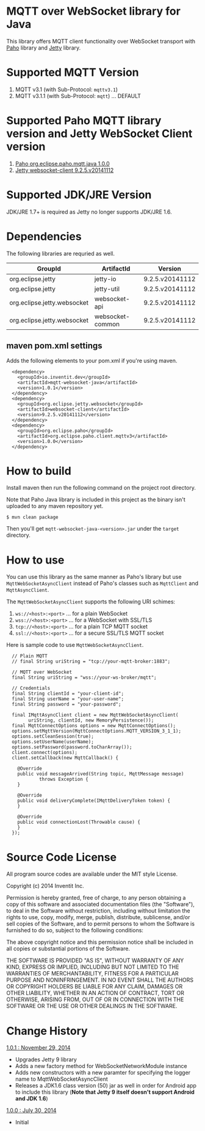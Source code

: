 # MQTT over WebSocket  library for Java

This library offers MQTT client functionality over WebSocket transport with [Paho](http://www.eclipse.org/paho/) library and [Jetty](http://www.eclipse.org/jetty/) library.

# Supported MQTT Version

1. MQTT v3.1   (with Sub-Protocol: `mqttv3.1`)
1. MQTT v3.1.1 (with Sub-Protocol: `mqtt`) ... DEFAULT

# Supported Paho MQTT library version and Jetty WebSocket Client version

1. [Paho org.eclipse.paho.mqtt.java 1.0.0](http://git.eclipse.org/c/paho/org.eclipse.paho.mqtt.java.git/tag/?id=v1.0.0)
1. [Jetty websocket-client 9.2.5.v20141112](http://www.eclipse.org/jetty/documentation/9.2.3.v20140905/jetty-websocket-client-api.html)

# Supported JDK/JRE Version

JDK/JRE 1.7+ is required as Jetty no longer supports JDK/JRE 1.6.

# Dependencies

The following libraries are requried as well.

| GroupId                   | ArtifactId     | Version       |
|---------------------------|----------------|---------------|
|org.eclipse.jetty          |jetty-io        |9.2.5.v20141112|
|org.eclipse.jetty          |jetty-util      |9.2.5.v20141112|
|org.eclipse.jetty.websocket|websocket-api   |9.2.5.v20141112|
|org.eclipse.jetty.websocket|websocket-common|9.2.5.v20141112|

## maven pom.xml settings

Adds the following elements to your pom.xml if you're using maven.

```
  <dependency>
    <groupId>io.inventit.dev</groupId>
    <artifactId>mqtt-websocket-java</artifactId>
    <version>1.0.1</version>
  </dependency>
  <dependency>
    <groupId>org.eclipse.jetty.websocket</groupId>
    <artifactId>websocket-client</artifactId>
    <version>9.2.5.v20141112</version>
  </dependency>
  <dependency>
    <groupId>org.eclipse.paho</groupId>
    <artifactId>org.eclipse.paho.client.mqttv3</artifactId>
    <version>1.0.0</version>
  </dependency>
```

# How to build

Install maven then run the following command on the project root directory.

Note that Paho Java library is included in this project as the binary isn't uploaded to any maven repository yet.

    $ mvn clean package

Then you'll get `mqtt-websocket-java-<version>.jar` under the `target` directory.

# How to use
You can use this library as the same manner as Paho's library but use `MqttWebSocketAsyncClient` instead of Paho's classes such as `MqttClient` and `MqttAsyncClient`.

The `MqttWebSocketAsyncClient` supports the following URI schimes:

1. `ws://<host>:<port>`  ... for a plain WebSocket
1. `wss://<host>:<port>` ... for a WebSocket with SSL/TLS
1. `tcp://<host>:<port>` ... for a plain TCP MQTT socket
1. `ssl://<host>:<port>` ... for a secure SSL/TLS MQTT socket

Here is sample code to use `MqttWebSocketAsyncClient`.

      // Plain MQTT
      // final String uriString = "tcp://your-mqtt-broker:1883";

      // MQTT over WebSocket
      final String uriString = "wss://your-ws-broker/mqtt";

      // Credentials
      final String clientId = "your-client-id";
      final String userName = "your-user-name";
      final String password = "your-password";

      final IMqttAsyncClient client = new MqttWebSocketAsyncClient(
      		uriString, clientId, new MemoryPersistence());
      final MqttConnectOptions options = new MqttConnectOptions();
      options.setMqttVersion(MqttConnectOptions.MQTT_VERSION_3_1_1);
      options.setCleanSession(true);
      options.setUserName(userName);
      options.setPassword(password.toCharArray());
      client.connect(options);
      client.setCallback(new MqttCallback() {

      	@Override
      	public void messageArrived(String topic, MqttMessage message)
      			throws Exception {
      	}

      	@Override
      	public void deliveryComplete(IMqttDeliveryToken token) {
      	}

      	@Override
      	public void connectionLost(Throwable cause) {
      	}
      });


# Source Code License

All program source codes are available under the MIT style License.

Copyright (c) 2014 Inventit Inc.

Permission is hereby granted, free of charge, to any person obtaining a copy of this software and associated documentation files (the "Software"), to deal in the Software without restriction, including without limitation the rights to use, copy, modify, merge, publish, distribute, sublicense, and/or sell copies of the Software, and to permit persons to whom the Software is furnished to do so, subject to the following conditions:

The above copyright notice and this permission notice shall be included in all copies or substantial portions of the Software.

THE SOFTWARE IS PROVIDED "AS IS", WITHOUT WARRANTY OF ANY KIND, EXPRESS OR IMPLIED, INCLUDING BUT NOT LIMITED TO THE WARRANTIES OF MERCHANTABILITY, FITNESS FOR A PARTICULAR PURPOSE AND NONINFRINGEMENT. IN NO EVENT SHALL THE AUTHORS OR COPYRIGHT HOLDERS BE LIABLE FOR ANY CLAIM, DAMAGES OR OTHER LIABILITY, WHETHER IN AN ACTION OF CONTRACT, TORT OR OTHERWISE, ARISING FROM, OUT OF OR IN CONNECTION WITH THE SOFTWARE OR THE USE OR OTHER DEALINGS IN THE SOFTWARE.

# Change History

[1.0.1 : November 29, 2014](https://github.com/inventit/mqtt-websocket-java/releases/tag/1.0.1)

* Upgrades Jetty 9 library
* Adds a new factory method for WebSocketNetworkModule instance
* Adds new constructors with a new paramter for specifying the logger name to MqttWebSocketAsyncClient
* Releases a JDK1.6 class version (50) jar as well in order for Android app to include this library (**Note that Jetty 9 itself doesn't support Android and JDK 1.6**)

[1.0.0 : July 30, 2014](https://github.com/inventit/mqtt-websocket-java/releases/tag/1.0.0)

* Initial
